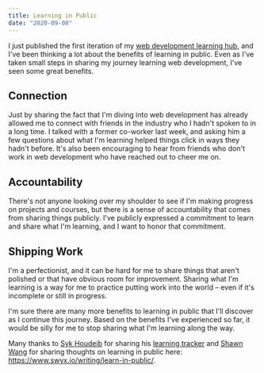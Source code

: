 ```yaml
---
title: Learning in Public
date: "2020-09-08"
---
```


I just published the first iteration of my [web development learning hub](https://www.notion.so/blakelam/Blake-s-Learning-Hub-5073a163a17b4fa597c1cee3d68a4c69), and I've been thinking a lot about the benefits of learning in public. Even as I've taken small steps in sharing my journey learning web development, I've seen some great benefits.

## Connection
Just by sharing the fact that I'm diving into web development has already allowed me to connect with friends in the industry who I hadn't spoken to in a long time. I talked with a former co-worker last week, and asking him a few questions about what I'm learning helped things click in ways they hadn't before. It's also been encouraging to hear from friends who don't work in web development who have reached out to cheer me on.

## Accountability
There's not anyone looking over my shoulder to see if I'm making progress on projects and courses, but there is a sense of accountability that comes from sharing things publicly. I've publicly expressed a commitment to learn and share what I'm learning, and I want to honor that commitment.

## Shipping Work
I'm a perfectionist, and it can be hard for me to share things that aren't polished or that have obvious room for improvement. Sharing what I'm learning is a way for me to practice putting work into the world – even if it's incomplete or still in progress.


I'm sure there are many more benefits to learning in public that I'll discover as I continue this journey. Based on the benefits I've experienced so far, it would be silly for me to stop sharing what I'm learning along the way.

Many thanks to [Syk Houdeib](https://twitter.com/Syknapse) for sharing his [learning tracker](https://github.com/Syknapse/My-Learning-Tracker) and [Shawn Wang](https://twitter.com/swyx) for sharing thoughts on learning in public here: https://www.swyx.io/writing/learn-in-public/.